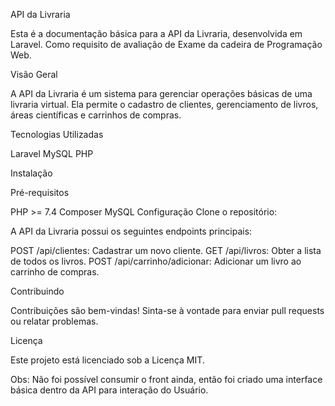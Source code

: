 API da Livraria

Esta é a documentação básica para a API da Livraria, desenvolvida em Laravel. Como requisito de avaliação de Exame da cadeira de Programação Web.

Visão Geral

A API da Livraria é um sistema para gerenciar operações básicas de uma livraria virtual. Ela permite o cadastro de clientes, gerenciamento de livros, áreas científicas e carrinhos de compras.

Tecnologias Utilizadas

Laravel
MySQL
PHP

Instalação

Pré-requisitos

PHP >= 7.4
Composer
MySQL
Configuração
Clone o repositório:

A API da Livraria possui os seguintes endpoints principais:

POST /api/clientes: Cadastrar um novo cliente.
GET /api/livros: Obter a lista de todos os livros.
POST /api/carrinho/adicionar: Adicionar um livro ao carrinho de compras.

Contribuindo

Contribuições são bem-vindas! Sinta-se à vontade para enviar pull requests ou relatar problemas.

Licença

Este projeto está licenciado sob a Licença MIT.

Obs: Não foi possível consumir o front ainda, então foi criado uma interface básica dentro da API para interação do Usuário.
